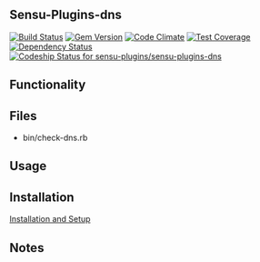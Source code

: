 ## Sensu-Plugins-dns

[![Build Status](https://travis-ci.org/sensu-plugins/sensu-plugins-dns.svg?branch=master)](https://travis-ci.org/sensu-plugins/sensu-plugins-dns)
[![Gem Version](https://badge.fury.io/rb/sensu-plugins-dns.svg)](http://badge.fury.io/rb/sensu-plugins-dns)
[![Code Climate](https://codeclimate.com/github/sensu-plugins/sensu-plugins-dns/badges/gpa.svg)](https://codeclimate.com/github/sensu-plugins/sensu-plugins-dns)
[![Test Coverage](https://codeclimate.com/github/sensu-plugins/sensu-plugins-dns/badges/coverage.svg)](https://codeclimate.com/github/sensu-plugins/sensu-plugins-dns)
[![Dependency Status](https://gemnasium.com/sensu-plugins/sensu-plugins-dns.svg)](https://gemnasium.com/sensu-plugins/sensu-plugins-dns)
[ ![Codeship Status for sensu-plugins/sensu-plugins-dns](https://codeship.com/projects/2f39b7d0-d5af-0132-5eda-2a31c2fb7a04/status?branch=master)](https://codeship.com/projects/78143)

## Functionality

## Files
 * bin/check-dns.rb

## Usage

## Installation

[Installation and Setup](https://github.com/sensu-plugins/documentation/blob/master/user_docs/installation_instructions.md)

## Notes
